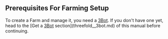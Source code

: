 ## Prerequisites For Farming Setup

To create a Farm and manage it, you need a [3Bot](threefold__3bot_def). If you don't have one yet, head to the [Get a [3Bot](threefold__3bot_def) section](threefold__3bot.md) of this manual before continuing.
